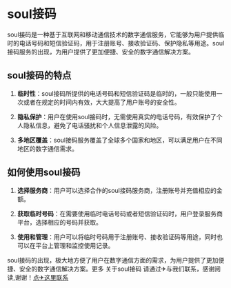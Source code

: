 # soul接码

soul接码是一种基于互联网和移动通信技术的数字通信服务，它能够为用户提供临时的电话号码和短信验证码，用于注册账号、接收验证码、保护隐私等用途。soul接码服务的出现，为用户提供了更加便捷、安全的数字通信解决方案。

## soul接码的特点

1. **临时性**：soul接码所提供的电话号码和短信验证码是临时的，一般只能使用一次或者在规定的时间内有效，大大提高了用户账号的安全性。

2. **隐私保护**：用户在使用soul接码时，无需使用真实的电话号码，有效保护了个人隐私信息，避免了电话骚扰和个人信息泄露的风险。

3. **多地区覆盖**：soul接码服务覆盖了全球多个国家和地区，可以满足用户在不同地区的数字通信需求。

## 如何使用soul接码

1. **选择服务商**：用户可以选择合作的soul接码服务商，注册账号并充值相应的金额。

2. **获取临时号码**：在需要使用临时电话号码或者短信验证码时，用户登录服务商平台，选择相应的号码并获取。

3. **使用和管理**：用户可以将临时号码用于注册账号、接收验证码等用途，同时也可以在平台上管理和监控使用记录。

soul接码的出现，极大地方便了用户在数字通信方面的需求，为用户提供了更加便捷、安全的数字通信解决方案。更多 关于soul接码 请通过✈与我们联系，感谢阅读,谢谢！[点✈这里联系](https://sim.k02.cc)